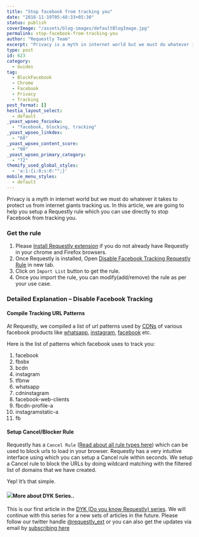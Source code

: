 ```yaml
---
title: "Stop facebook from tracking you"
date: "2018-11-19T05:48:33+05:30"
status: publish
coverImage: "/assets/blog-images/defaultBlogImage.jpg"
permalink: stop-facebook-from-tracking-you
author: "Requestly Team"
excerpt: "Privacy is a myth in internet world but we must do whatever it takes to protect us from internet giants tracking us. In this article, we are going to help you setup a Requestly rule which you can use directly to stop Facebook from tracking you."
type: post
id: 623
category:
  - Guides
tag:
  - BlockFacebook
  - Chrome
  - Facebook
  - Privacy
  - Tracking
post_format: []
hestia_layout_select:
  - default
_yoast_wpseo_focuskw:
  - "facebook, blocking, tracking"
_yoast_wpseo_linkdex:
  - "60"
_yoast_wpseo_content_score:
  - "90"
_yoast_wpseo_primary_category:
  - "72"
themify_used_global_styles:
  - 'a:1:{i:0;s:0:"";}'
mobile_menu_styles:
  - default
---
```


Privacy is a myth in internet world but we must do whatever it takes to protect us from internet giants tracking us. In this article, we are going to help you setup a Requestly rule which you can use directly to stop Facebook from tracking you.

### Get the rule

1. Please [Install Requestly extension](https://www.requestly.in/blog/2018/04/07/install-requestly-in-chrome-and-firefox/) if you do not already have Requestly in your chrome and Firefox browsers.
2. Once Requestly is installed, Open [Disable Facebook Tracking Requestly Rule](https://app.requestly.in/rules/#sharedList/1542185125462) in new tab.
3. Click on `Import List` button to get the rule.
4. Once you import the rule, you can modify(add/remove) the rule as per your use case.

### Detailed Explanation – Disable Facebook Tracking

#### Compile Tracking URL Patterns

At Requestly, we compiled a list of url patterns used by [CDNs](https://en.wikipedia.org/wiki/Content_delivery_network) of various facebook products like [whatsapp](https://play.google.com/store/apps/details?id=com.whatsapp), [instagram](https://www.instagram.com), [facebook](http://facebook.com) etc.

Here is the list of patterns which facebook uses to track you:

1. facebook
2. fbsbx
3. bcdn
4. instagram
5. tfbnw
6. whatsapp
7. cdninstagram
8. facebook-web-clients
9. fbcdn-profile-a
10. instagramstatic-a
11. fb

#### Setup Cancel/Blocker Rule

Requestly has a `Cancel Rule` ([Read about all rule types here](https://medium.com/@requestly_ext/different-rule-types-in-requestly-924b49c488a4)) which can be used to block urls to load in your browser. Requestly has a very intuitive interface using which you can setup a Cancel rule within seconds. We setup a Cancel rule to block the URLs by doing wildcard matching with the filtered list of domains that we have created.

Yep! It’s that simple.

#### ![](/assets/blog-images/Screenshot-2019-02-02-14.09.18.png)More about DYK Series..

This is our first article in the [DYK (Do you know Requestly) series](https://www.requestly.in/blog/category/dyk-series-1/). We will continue with this series for a new sets of articles in the future. Please follow our twitter handle [@requestly_ext](https://twitter.com/requestly_ext) or you can also get the updates via email by [subscribing here](https://www.requestly.in/#subscribe)
